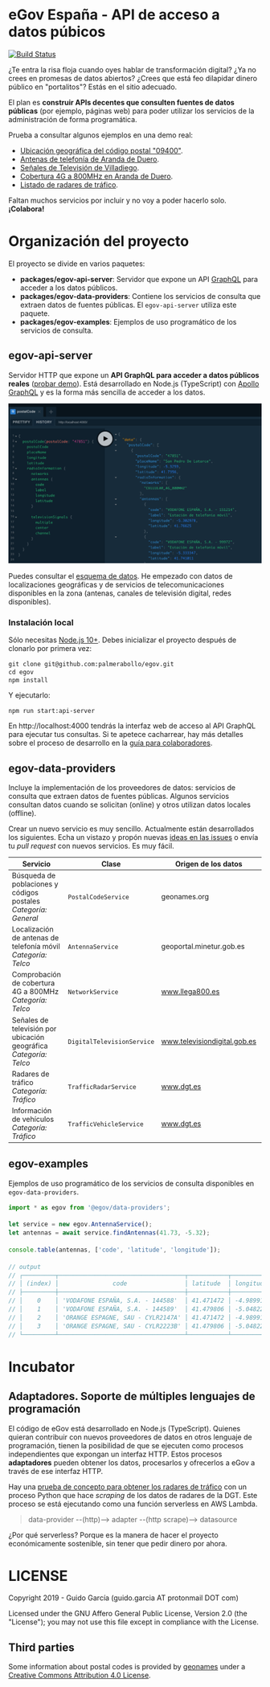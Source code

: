 # eGov España - API de acceso a datos púbicos

[![Build Status](https://travis-ci.org/palmerabollo/egov.svg?branch=master)](https://travis-ci.org/palmerabollo/egov)

¿Te entra la risa floja cuando oyes hablar de transformación digital? ¿Ya no crees en promesas de datos abiertos? ¿Crees que está feo dilapidar dinero público en "portalitos"? Estás en el sitio adecuado.

El plan es **construir APIs decentes que consulten fuentes de datos públicas** (por ejemplo, páginas web) para poder utilizar los servicios de la administración de forma programática.

Prueba a consultar algunos ejemplos en una demo real:
* [Ubicación geográfica del código postal "09400"](https://bit.ly/egov-demo-1).
* [Antenas de telefonía de Aranda de Duero](http://bit.ly/egov-demo-2).
* [Señales de Televisión de Villadiego](http://bit.ly/egov-demo-3).
* [Cobertura 4G a 800MHz en Aranda de Duero](http://bit.ly/egov-demo-4).
* [Listado de radares de tráfico](http://bit.ly/egov-demo-5).

Faltan muchos servicios por incluir y no voy a poder hacerlo solo. **¡Colabora!**

# Organización del proyecto

El proyecto se divide en varios paquetes:
- **packages/egov-api-server**: Servidor que expone un API [GraphQL](https://en.wikipedia.org/wiki/GraphQL) para acceder a los datos públicos.
- **packages/egov-data-providers**: Contiene los servicios de consulta que extraen datos de fuentes públicas. El `egov-api-server` utiliza este paquete.
- **packages/egov-examples**: Ejemplos de uso programático de los servicios de consulta.

## egov-api-server

Servidor HTTP que expone un **API GraphQL para acceder a datos públicos reales** ([probar demo](https://bit.ly/egov-demo)). Está desarrollado en Node.js (TypeScript) con [Apollo GraphQL](https://www.apollographql.com/docs/) y es la forma más sencilla de acceder a los datos.

![Example API UI](./images/example-api-ui.png "Example API UI")

Puedes consultar el [esquema de datos](./packages/egov-api-server/src/index.ts). He empezado con datos de localizaciones geográficas y de servicios de telecomunicaciones disponibles en la zona (antenas, canales de televisión digital, redes disponibles).

### Instalación local

Sólo necesitas [Node.js 10+](https://nodejs.org/es/download/). Debes inicializar el proyecto después de clonarlo por primera vez:

```
git clone git@github.com:palmerabollo/egov.git
cd egov
npm install
```

Y ejecutarlo:
```
npm run start:api-server
```

En http://localhost:4000 tendrás la interfaz web de acceso al API GraphQL para ejecutar tus consultas. Si te apetece cacharrear, hay más detalles sobre el proceso de desarrollo en la [guía para colaboradores](./CONTRIBUTING.md).

## egov-data-providers

Incluye la implementación de los proveedores de datos: servicios de consulta que extraen datos de fuentes públicas. Algunos servicios consultan datos cuando se solicitan (online) y otros utilizan datos locales (offline).

Crear un nuevo servicio es muy sencillo. Actualmente están desarrollados los siguientes. Echa un vistazo y propón nuevas [ideas en las issues](https://github.com/palmerabollo/egov/issues?q=is%3Aissue+is%3Aopen+label%3Aideas-providers) o envía tu _pull request_ con nuevos servicios. Es muy fácil.

| Servicio     | Clase | Origen de los datos   | Online  |
|------------- | ------| --------------------- | ------- |
| Búsqueda de poblaciones y códigos postales<br><i>Categoría: General</i> | `PostalCodeService` | geonames.org | ❎<br><small>(local file)</small> |
| Localización de antenas de telefonía móvil<br><i>Categoría: Telco</i> | `AntennaService` | geoportal.minetur.gob.es | ✅<br><small>(api)</small >|
| Comprobación de cobertura 4G a 800MHz<br><i>Categoría: Telco</i> | `NetworkService` | www.llega800.es | ✅<br><small>(api)</small> |
| Señales de televisión por ubicación geográfica<br><i>Categoría: Telco</i> | `DigitalTelevisionService` | www.televisiondigital.gob.es | ✅<br><small>(html)</small> |
| Radares de tráfico<br><i>Categoría: Tráfico</i> | `TrafficRadarService` | www.dgt.es | ✅<br><small>(html, pdf)</small> |
| Información de vehículos<br><i>Categoría: Tráfico</i> | `TrafficVehicleService` | www.dgt.es | ✅<br><small>(html, pdf)</small> |

## egov-examples

Ejemplos de uso programático de los servicios de consulta disponibles en `egov-data-providers`.

```typescript
import * as egov from '@egov/data-providers';

let service = new egov.AntennaService();
let antennas = await service.findAntennas(41.73, -5.32);

console.table(antennas, ['code', 'latitude', 'longitude']);

// output
// ┌─────────┬───────────────────────────────────┬───────────┬───────────┐
// │ (index) │               code                │ latitude  │ longitude │
// ├─────────┼───────────────────────────────────┼───────────┼───────────┤
// │    0    │ 'VODAFONE ESPAÑA, S.A. - 144588'  │ 41.471472 │ -4.989911 │
// │    1    │ 'VODAFONE ESPAÑA, S.A. - 144589'  │ 41.479806 │ -5.048222 │
// │    2    │ 'ORANGE ESPAGNE, SAU - CYLR2147A' │ 41.471472 │ -4.989911 │
// │    3    │ 'ORANGE ESPAGNE, SAU - CYLR2223B' │ 41.479806 │ -5.048222 │
// └─────────┴───────────────────────────────────┴───────────┴───────────┘
```

# Incubator

## Adaptadores. Soporte de múltiples lenguajes de programación

El código de eGov está desarrollado en Node.js (TypeScript). Quienes quieran contribuir con nuevos proveedores de datos en otros lenguaje de programación, tienen la posibilidad de que se ejecuten como procesos independientes que expongan un interfaz HTTP. Estos procesos **adaptadores** pueden obtener los datos, procesarlos y ofrecerlos a eGov a través de ese interfaz HTTP.

Hay una [prueba de concepto para obtener los radares de tráfico](./adapters/egov-adapter-traffic-radars) con un proceso Python que hace *scraping* de los datos de radares de la DGT. Este proceso se está ejecutando como una función serverless en AWS Lambda.

> data-provider --(http)--> adapter --(http scrape)--> datasource

¿Por qué serverless? Porque es la manera de hacer el proyecto económicamente sostenible, sin tener que pedir dinero por ahora.

# LICENSE

Copyright 2019 - Guido García (guido.garcia AT protonmail DOT com)

Licensed under the GNU Affero General Public License, Version 2.0 (the "License"); you may not use this file except in compliance with the License.

## Third parties

Some information about postal codes is provided by [geonames](www.geonames.org) under a [Creative Commons Attribution 4.0 License](http://creativecommons.org/licenses/by/4.0/).
